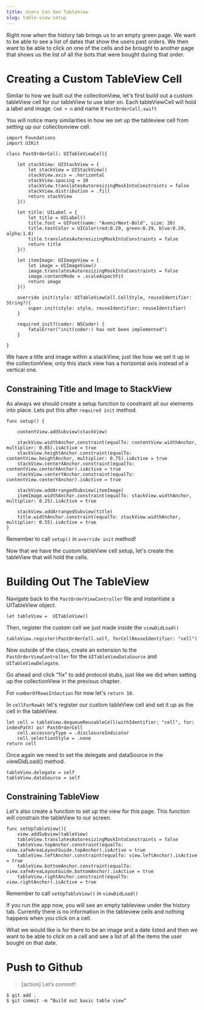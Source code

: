 ```yaml
---
title: Users Can See TableView
slug: table-view-setup
---
```

Right now when the history tab brings us to an empty green page. We want to be able to see a list of dates that show the users past orders. We then want to be able to click on one of the cells and be brought to another page that shows us the list of all the bots that were bought during that order. 

# Creating a Custom TableView Cell 
Similar to how we built out the collectionView, let's first build out a custom tableView cell for our tableView to use later on. Each tableViewCell will hold a label and image. `Cmd + n` and name it `PastOrderCell.swift`

You will notice many similarities in how we set up the tableview cell from setting up our collectionview cell. 

```
import Foundations
import UIKit

class PastOrderCell: UITableViewCell{
    
    let stackView: UIStackView = {
        let stackView = UIStackView()
        stackView.axis = .horizontal
        stackView.spacing = 10
        stackView.translatesAutoresizingMaskIntoConstraints = false
        stackView.distribution = .fill
        return stackView
    }()
    
    let title: UILabel = {
        let title = UILabel()
        title.font = UIFont(name: "AvenirNext-Bold", size: 20)
        title.textColor = UIColor(red:0.29, green:0.29, blue:0.29, alpha:1.0)
        title.translatesAutoresizingMaskIntoConstraints = false
        return title
    }()
    
    let itemImage: UIImageView = {
        let image = UIImageView()
        image.translatesAutoresizingMaskIntoConstraints = false
        image.contentMode = .scaleAspectFit
        return image
    }()
    
    override init(style: UITableViewCell.CellStyle, reuseIdentifier: String?){
        super.init(style: style, reuseIdentifier: reuseIdentifier)
    }
    
    required init?(coder: NSCoder) {
        fatalError("init(coder:) has not been implemented")
    }
    
}
```

We have a title and image within a stackView, just like how we set it up in the collectionView, only this stack view has a horizontal axis instead of a vertical one.

## Constraining Title and Image to StackView

As always we should create a setup function to constraint all our elements into place. Lets put this after `required init` method.

```
func setup() {
    
    contentView.addSubview(stackView)
    
    stackView.widthAnchor.constraint(equalTo: contentView.widthAnchor, multiplier: 0.85).isActive = true
    stackView.heightAnchor.constraint(equalTo: contentView.heightAnchor, multiplier: 0.75).isActive = true
    stackView.centerXAnchor.constraint(equalTo: contentView.centerXAnchor).isActive = true
    stackView.centerYAnchor.constraint(equalTo: contentView.centerYAnchor).isActive = true
    
    stackView.addArrangedSubview(itemImage)
    itemImage.widthAnchor.constraint(equalTo: stackView.widthAnchor, multiplier: 0.25).isActive = true
    
    stackView.addArrangedSubview(title)
    title.widthAnchor.constraint(equalTo: stackView.widthAnchor, multiplier: 0.55).isActive = true
}
```

Remember to call `setup()` in `override init` method!

Now that we have the custom tableView cell setup, let's create the tableView that will hold the cells. 

# Building Out The TableView
Navigate back to the `PastOrderViewController` file and instantiate a UITableView object. 

```
let tableView =  UITableView()
```

Then, register the custom cell we just made inside the  `viewDidLoad()`

```
tableView.register(PastOrderCell.self, forCellReuseIdentifier: "cell")
```

Now outside of the class, create an extension to the `PastOrderViewController` for the `UITableViewDataSource` and `UITableViewDelegate`.

Go ahead and click "fix" to add protocol stubs, just like we did when setting up the collectionView in the previous chapter. 

For `numberOfRowsInSection` for now let's `return 10`.

In `cellForRowAt` let's register our custom tableView cell and set it up as the cell in the tableView. 

```
let cell = tableView.dequeueReusableCell(withIdentifier: "cell", for: indexPath) as! PastOrderCell
    cell.accessoryType = .disclosureIndicator
    cell.selectionStyle = .none
return cell
```

Once again we need to set the delegate and dataSource in the viewDidLoad() method. 

```
tableView.delegate = self
tableView.dataSource = self
```

## Constraining TableView
Let's also create a function to set up the view for this page. This function will constrain the tableView to our screen. 

```
func setUpTableView(){
    view.addSubview(tableView)
    tableView.translatesAutoresizingMaskIntoConstraints = false
    tableView.topAnchor.constraint(equalTo: view.safeAreaLayoutGuide.topAnchor).isActive = true
    tableView.leftAnchor.constraint(equalTo: view.leftAnchor).isActive = true
    tableView.bottomAnchor.constraint(equalTo: view.safeAreaLayoutGuide.bottomAnchor).isActive = true
    tableView.rightAnchor.constraint(equalTo: view.rightAnchor).isActive = true
```

Remember to call `setUpTableView()` in `viewDidLoad()`

If you run the app now, you will see an empty tableview under the history tab. Currently there is no information in the tableview cells and nothing happens when you click on a cell. 

What we would like is for there to be an image and a date listed and then we want to be able to click on a cell and see a list of all the items the user bought on that date. 

# Push to Github

>[action]
> Let’s commit!
>
```
$ git add .
$ git commit -m “Build out basic table view”
```